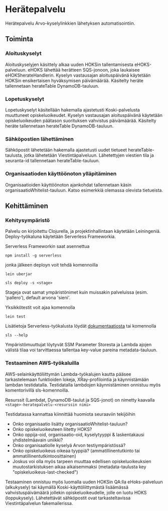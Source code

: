 # Herätepalvelu

Herätepalvelu Arvo-kyselylinkkien lähetyksen automatisointiin.

## Toiminta

### Aloituskyselyt

Aloituskyselyjen käsittely alkaa uuden HOKSin tallentamisesta eHOKS-palveluun. eHOKS lähettää
herätteen SQS-jonoon, joka laukaisee eHOKSherateHandlerin. Kyselyn vastausajan aloituspäivänä
käytetään HOKSin ensikertaisen hyväksymisen päivämäärää. Käsitelty heräte tallennetaan 
herateTable DynamoDB-tauluun.

### Lopetuskyselyt

Lopetuskyselyt käsitellään hakemalla ajastetusti Koski-palvelusta muuttuneet opiskeluoikeudet.
Kyselyn vastausajan aloituspäivänä käytetään opiskeluoikeuden päätason suorituksen vahvistus 
päivämäärää. Käsitelty heräte tallennetaan herateTable DynamoDB-tauluun.

### Sähköpostien lähettäminen

Sähköpostit lähetetään hakemalla ajastetusti uudet tietueet herateTable-taulusta, jotka lähetetään
Viestintäpalveluun. Lähetettyjen viestien tila ja seuranta-id tallennetaan herateTable-tauluun.

### Organisaatioden käyttöönoton ylläpitäminen

Organisaatioiden käyttöönoton ajankohdat tallennetaan käsin organisaatioWhitelist-tauluun. 
Katso esimerkkiä olemassa olevista tietueista.

## Kehittäminen

### Kehitysympäristö

Palvelu on kirjoitettu Clojurella, ja projektinhallintaan käytetään Leiningeniä. Deploy-työkaluna
käytetään Serverless Frameworkia.

Serverless Frameworkin saat asennettua

``npm install -g serverless``

jonka jälkeen deployn voit tehdä komennoilla

`lein uberjar`

`sls deploy -s <stage>`

Stageja ovat samat ympäristönimet kuin muissakin palveluissa (esim. 'pallero'), default arvona 'sieni'.

Yksikkötestit voit ajaa komennolla

`lein test`

Lisätietoja Serverless-työkalusta löydät [dokumentaatiosta](https://serverless.com/framework/docs/) 
tai komennolla

`sls --help`

Ympäristömuuttujat löytyvät SSM Parameter Storesta ja Lambda ajojen välistä tilaa voi tarvittaessa
tallentaa key-value pareina metadata-tauluun.

### Testaaminen AWS-työkaluilla

AWS-selainkäyttöliittymän Lambda-työkalujen kautta pääsee tarkastelemaan funktioiden lokeja, 
XRay-profilointia ja käynnistämään lambdan testidatalla. Testidatalla lambdojen käynnistäminen
onnistuu myös komentorivillä sls-komennoilla.

Resurssit (Lambdat, DynamoDB-taulut ja SQS-jonot) on nimetty kaavalla 
`<stage>-heratepalvelu-<resurssin nimi>`

Testidatassa kannattaa kiinnittää huomiota seuraaviin tekijöihin
* Onko organisaatio lisätty organisaatioWhitelist-tauluun?
* Onko opiskeluoikeuteen liitetty HOKS?
* Onko oppija-oid, organisaatio-oid, kyselytyyppi & laskentakausi yhdistelmäavain uniikki?
* Onko organisaatiolle kyselyä Arvon testiympäristössä?
* Onko opiskeluoikeus oikeaa tyyppiä? (ammatillinentutkinto tai ammatillinentutkintoosittainen)
* Joskus voi olla myös tarpeen muuttaa edellisen opiskeluoikeuksien muutostarkistuksen aikaa
aikaisemmaksi (metadata-taulusta key "opiskeluoikeus-last-checked")

Testaaminen onnistuu myös luomalla uuden HOKSin QA:lla eHoks-palveluun (alkukysely) tai käymällä 
Koski-käyttöliittymästä lisäämässä vahvistuspäivämäärä jollekin opiskeluoikeudelle, 
jolle on luotu HOKS (loppukysely). Lähetettävät sähköpostit ovat tarkasteltavissa Viestintäpalvelun
fakemailerissa.